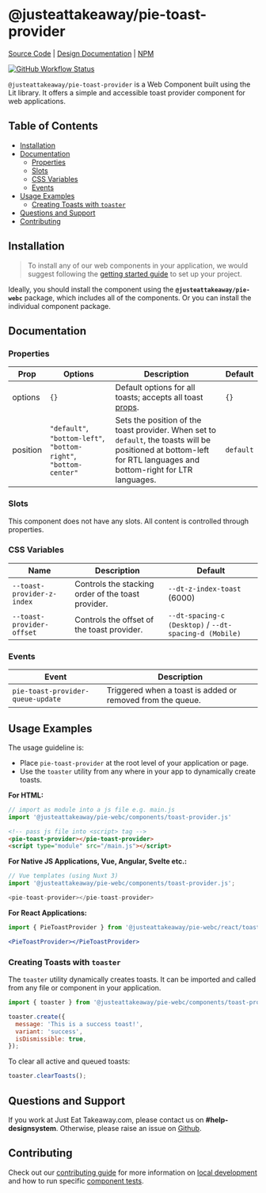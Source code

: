 # @justeattakeaway/pie-toast-provider
[Source Code](https://github.com/justeattakeaway/pie/tree/main/packages/components/pie-toast-provider) | [Design Documentation](https://pie.design/components/toast) | [NPM](https://www.npmjs.com/package/@justeattakeaway/pie-toast-provider)

<p>
  <a href="https://www.npmjs.com/@justeattakeaway/pie-toast-provider">
    <img alt="GitHub Workflow Status" src="https://img.shields.io/npm/v/@justeattakeaway/pie-toast-provider.svg">
  </a>
</p>

`@justeattakeaway/pie-toast-provider` is a Web Component built using the Lit library. It offers a simple and accessible toast provider component for web applications.

## Table of Contents

- [Installation](#installation)
- [Documentation](#documentation)
  - [Properties](#properties)
  - [Slots](#slots)
  - [CSS Variables](#css-variables)
  - [Events](#events)
- [Usage Examples](#usage-examples)
  - [Creating Toasts with `toaster`](#creating-toasts-with-toaster)
- [Questions and Support](#questions-and-support)
- [Contributing](#contributing)

## Installation

> To install any of our web components in your application, we would suggest following the [getting started guide](https://webc.pie.design/?path=/docs/introduction-getting-started--docs) to set up your project.

Ideally, you should install the component using the **`@justeattakeaway/pie-webc`** package, which includes all of the components. Or you can install the individual component package.

## Documentation

### Properties

| Prop     | Options | Description                                                                                       | Default |
|----------|---------|---------------------------------------------------------------------------------------------------|---------|
| options  | `{}`    | Default options for all toasts; accepts all toast [props](https://webc.pie.design/?path=/story/components-toast).        | `{}`    |
| position | `"default"`, `"bottom-left"`, `"bottom-right"`, `"bottom-center"` | Sets the position of the toast provider. When set to `default`, the toasts will be positioned at bottom-left for RTL languages and bottom-right for LTR languages. | `default` |

### Slots
This component does not have any slots. All content is controlled through properties.

### CSS Variables

| Name                     | Description                                 | Default                     |
|--------------------------|---------------------------------------------|-----------------------------|
| `--toast-provider-z-index` | Controls the stacking order of the toast provider. | `--dt-z-index-toast` (6000) |
| `--toast-provider-offset` | Controls the offset of the toast provider. | `--dt-spacing-c  (Desktop)` / `--dt-spacing-d (Mobile)` |

### Events

| Event                              | Description                                      |
|-----------------------------------|--------------------------------------------------|
| `pie-toast-provider-queue-update` | Triggered when a toast is added or removed from the queue. |

## Usage Examples

The usage guideline is:

- Place `pie-toast-provider` at the root level of your application or page.
- Use the `toaster` utility from any where in your app to dynamically create toasts.

**For HTML:**

```js
// import as module into a js file e.g. main.js
import '@justeattakeaway/pie-webc/components/toast-provider.js'
```

```html
<!-- pass js file into <script> tag -->
<pie-toast-provider></pie-toast-provider>
<script type="module" src="/main.js"></script>
```

**For Native JS Applications, Vue, Angular, Svelte etc.:**

```js
// Vue templates (using Nuxt 3)
import '@justeattakeaway/pie-webc/components/toast-provider.js';

<pie-toast-provider></pie-toast-provider>
```

**For React Applications:**

```jsx
import { PieToastProvider } from '@justeattakeaway/pie-webc/react/toast-provider.js';

<PieToastProvider></PieToastProvider>
```

### Creating Toasts with `toaster`
The `toaster` utility dynamically creates toasts. It can be imported and called from any file or component in your application.

```js
import { toaster } from '@justeattakeaway/pie-webc/components/toast-provider.js';

toaster.create({
  message: 'This is a success toast!',
  variant: 'success',
  isDismissible: true,
});

```

To clear all active and queued toasts:

```js
toaster.clearToasts();
```

## Questions and Support

If you work at Just Eat Takeaway.com, please contact us on **#help-designsystem**. Otherwise, please raise an issue on [Github](https://github.com/justeattakeaway/pie/issues).

## Contributing

Check out our [contributing guide](https://github.com/justeattakeaway/pie/wiki/Contributing-Guide) for more information on [local development](https://github.com/justeattakeaway/pie/wiki/Contributing-Guide#local-development) and how to run specific [component tests](https://github.com/justeattakeaway/pie/wiki/Contributing-Guide#testing).
